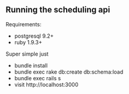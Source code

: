 ## Running the scheduling api

Requirements:
  * postgresql 9.2+
  * ruby 1.9.3+

Super simple just

  * bundle install
  * bundle exec rake db:create db:schema:load
  * bundle exec rails s
  * visit http://localhost:3000
